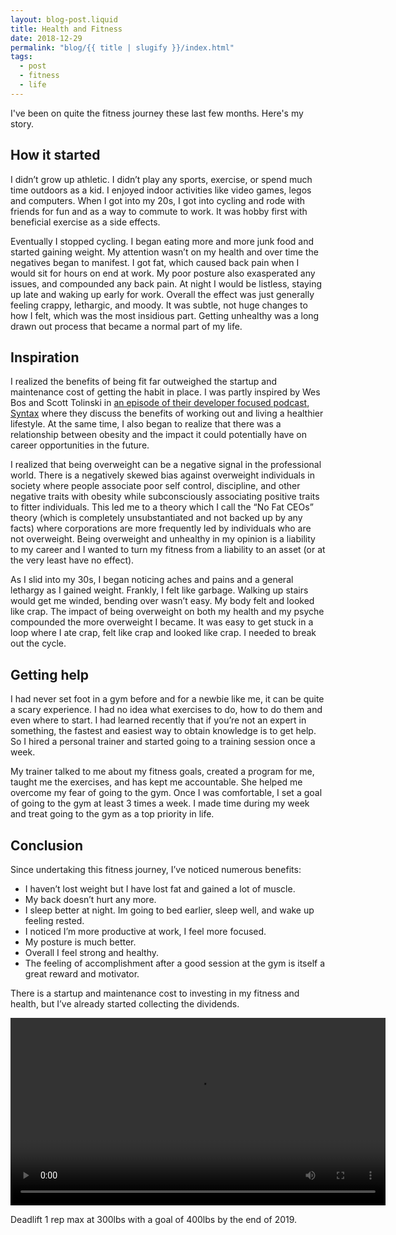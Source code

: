 ```yaml
---
layout: blog-post.liquid
title: Health and Fitness
date: 2018-12-29
permalink: "blog/{{ title | slugify }}/index.html"
tags:
  - post
  - fitness
  - life
---
```


I've been on quite the fitness journey these last few months. Here's my story.

## How it started

I didn’t grow up athletic. I didn’t play any sports, exercise, or spend much time outdoors as a kid. I enjoyed indoor activities like video games, legos and computers. When I got into my 20s, I got into cycling and rode with friends for fun and as a way to commute to work. It was hobby first with beneficial exercise as a side effects.

Eventually I stopped cycling. I began eating more and more junk food and started gaining weight. My attention wasn’t on my health and over time the negatives began to manifest. I got fat, which caused back pain when I would sit for hours on end at work. My poor posture also exasperated any issues, and compounded any back pain. At night I would be listless, staying up late and waking up early for work. Overall the effect was just generally feeling crappy, lethargic, and moody. It was subtle, not huge changes to how I felt, which was the most insidious part. Getting unhealthy was a long drawn out process that became a normal part of my life.

## Inspiration

I realized the benefits of being fit far outweighed the startup and maintenance cost of getting the habit in place. I was partly inspired by Wes Bos and Scott Tolinski in [an episode of their developer focused podcast, Syntax](https://syntax.fm/show/084/fitness-for-developers) where they discuss the benefits of working out and living a healthier lifestyle. At the same time, I also began to realize that there was a relationship between obesity and the impact it could potentially have on career opportunities in the future.

I realized that being overweight can be a negative signal in the professional world. There is a negatively skewed bias against overweight individuals in society where people associate poor self control, discipline, and other negative traits with obesity while subconsciously associating positive traits to fitter individuals. This led me to a theory which I call the “No Fat CEOs” theory (which is completely unsubstantiated and not backed up by any facts) where corporations are more frequently led by individuals who are not overweight. Being overweight and unhealthy in my opinion is a liability to my career and I wanted to turn my fitness from a liability to an asset (or at the very least have no effect).

As I slid into my 30s, I began noticing aches and pains and a general lethargy as I gained weight. Frankly, I felt like garbage. Walking up stairs would get me winded, bending over wasn’t easy. My body felt and looked like crap. The impact of being overweight on both my health and my psyche compounded the more overweight I became. It was easy to get stuck in a loop where I ate crap, felt like crap and looked like crap. I needed to break out the cycle.

## Getting help

I had never set foot in a gym before and for a newbie like me, it can be quite a scary experience. I had no idea what exercises to do, how to do them and even where to start. I had learned recently that if you’re not an expert in something, the fastest and easiest way to obtain knowledge is to get help. So I hired a personal trainer and started going to a training session once a week.

My trainer talked to me about my fitness goals, created a program for me, taught me the exercises, and has kept me accountable. She helped me overcome my fear of going to the gym. Once I was comfortable, I set a goal of going to the gym at least 3 times a week. I made time during my week and treat going to the gym as a top priority in life.

## Conclusion

Since undertaking this fitness journey, I’ve noticed numerous benefits:

- I haven’t lost weight but I have lost fat and gained a lot of muscle.
- My back doesn’t hurt any more.
- I sleep better at night. Im going to bed earlier, sleep well, and wake up feeling rested.
- I noticed I’m more productive at work, I feel more focused.
- My posture is much better.
- Overall I feel strong and healthy.
- The feeling of accomplishment after a good session at the gym is itself a great reward and motivator.

There is a startup and maintenance cost to investing in my fitness and health, but I’ve already started collecting the dividends.

<video height="300" controls>
    <source src="/public/blog/20181229_health_and_fitness.md/lift.mp4" type="video/mp4">
</video>

Deadlift 1 rep max at 300lbs with a goal of 400lbs by the end of 2019.
